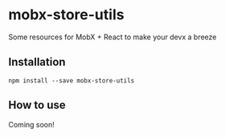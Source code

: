 # mobx-store-utils
Some resources for MobX + React to make your devx a breeze

## Installation

```
npm install --save mobx-store-utils
```

## How to use

Coming soon!